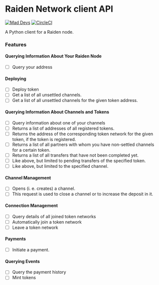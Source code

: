 # Raiden Network client API
[![Mad Devs](https://maddevs.io/badge-dark.svg)](https://maddevs.io)
[![CircleCI](https://circleci.com/gh/s0b0lev/raiden-python.svg?style=svg&circle-token=e688d9f340fa59202c712ef5e2b8affa614b650c)](https://circleci.com/gh/s0b0lev/raiden-python)

A Python client for a Raiden node.

### Features

#### Querying Information About Your Raiden Node
- [ ] Query your address

#### Deploying
- [ ] Deploy token
- [ ] Get a list of all unsettled channels.
- [ ] Get a list of all unsettled channels for the given token address.

#### Querying Information About Channels and Tokens
- [ ] Query information about one of your channels
- [ ] Returns a list of addresses of all registered tokens.
- [ ] Returns the address of the corresponding token network for the given token, if the token is registered.
- [ ] Returns a list of all partners with whom you have non-settled channels for a certain token.
- [ ] Returns a list of all transfers that have not been completed yet.
- [ ] Like above, but limited to pending transfers of the specified token.
- [ ] Like above, but limited to the specified channel.

#### Channel Management
- [ ] Opens (i. e. creates) a channel.
- [ ] This request is used to close a channel or to increase the deposit in it.

#### Connection Management
- [ ] Query details of all joined token networks
- [ ] Automatically join a token network
- [ ] Leave a token network

#### Payments
- [ ] Initiate a payment.

#### Querying Events
- [ ] Query the payment history
- [ ] Mint tokens
